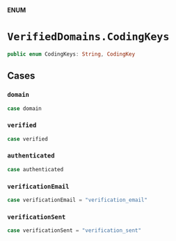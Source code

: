 **ENUM**

# `VerifiedDomains.CodingKeys`

```swift
public enum CodingKeys: String, CodingKey
```

## Cases
### `domain`

```swift
case domain
```

### `verified`

```swift
case verified
```

### `authenticated`

```swift
case authenticated
```

### `verificationEmail`

```swift
case verificationEmail = "verification_email"
```

### `verificationSent`

```swift
case verificationSent = "verification_sent"
```
